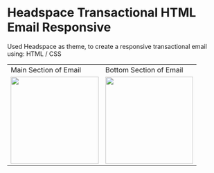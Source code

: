 
# Headspace Transactional HTML Email Responsive
  Used Headspace as theme, to create a responsive transactional email using:
  HTML / CSS


<table>
  <tr>
     <td>Main Section of Email</td>
     <td>Bottom Section of Email</td>
  </tr>
  <tr>
    <td><img src="assets/img/headspace/headspace-top-600px.png" width=202.5 ></td>
    <td><img src="assets/img/headspace//headspace-bottom-600px.png" width=202.5 ></td>
  </tr>
 </table>